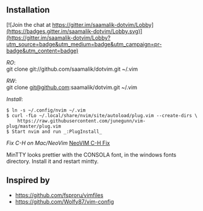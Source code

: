 ## Installation

[![Join the chat at https://gitter.im/saamalik-dotvim/Lobby](https://badges.gitter.im/saamalik-dotvim/Lobby.svg)](https://gitter.im/saamalik-dotvim/Lobby?utm_source=badge&utm_medium=badge&utm_campaign=pr-badge&utm_content=badge)

*RO*:  
git clone git://github.com/saamalik/dotvim.git ~/.vim

*RW*:  
git clone git@github.com:saamalik/dotvim.git ~/.vim

*Install*:
```
$ ln -s ~/.config/nvim ~/.vim
$ curl -fLo ~/.local/share/nvim/site/autoload/plug.vim --create-dirs \
    https://raw.githubusercontent.com/junegunn/vim-plug/master/plug.vim
$ Start nvim and run _:PlugInstall_
```

*Fix C-H on Mac/NeoVim*
[NeoVIM C-H Fix](https://github.com/neovim/neovim/wiki/FAQ#my-ctrl-h-mapping-doesnt-work)

MinTTY looks prettier with the CONSOLA font, in the windows fonts directory. Install it and restart mintty.


## Inspired by
- https://github.com/fsproru/vimfiles
- https://github.com/Wolfy87/vim-config
